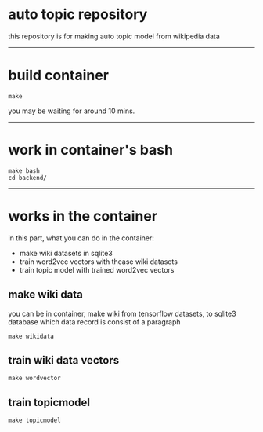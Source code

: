 # auto topic repository
this repository is for making auto topic model from wikipedia data


---

# build container

```
make
```

you may be waiting for around 10 mins.


---

# work in container's bash

```
make bash
cd backend/
```


---

# works in the container

in this part, what you can do in the container:

- make wiki datasets in sqlite3
- train word2vec vectors with thease wiki datasets
- train topic model with trained word2vec vectors


## make wiki data

you can be in container, make wiki 
from tensorflow datasets, to sqlite3 database which data record is consist of a paragraph

```
make wikidata
```


## train wiki data vectors

```
make wordvector
```


## train topicmodel

```
make topicmodel
```

